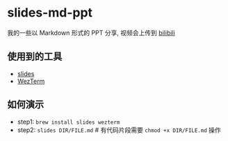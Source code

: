 # slides-md-ppt

我的一些以 Markdown 形式的 PPT 分享, 视频会上传到 [bilibili](https://space.bilibili.com/472722204?spm_id_from=333.1007.0.0)

## 使用到的工具

- [slides](https://github.com/maaslalani/slides)
- [WezTerm](https://wezterm.org/config/files.html)

## 如何演示

- step1: `brew install slides wezterm`
- step2: `slides DIR/FILE.md` # 有代码片段需要 `chmod +x DIR/FILE.md` 操作
